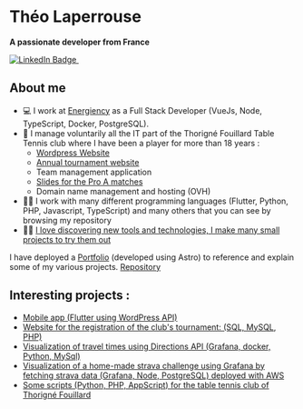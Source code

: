 # Théo Laperrouse
**A passionate developer from France**

<a href="https://www.linkedin.com/in/th%C3%A9o-laperrouse/">
  <img src="https://img.shields.io/badge/LinkedIn-blue?style=for-the-badge&logo=linkedin&logoColor=white" alt="LinkedIn Badge"/>
</a>
<img src="https://komarev.com/ghpvc/?username=theolaperrouse&style=flat-square&color=blue" alt=""/>

## About me

- :computer: I work at [Energiency](https://www.energiency.com/fr/) as a Full Stack Developer (VueJs, Node, TypeScript, Docker, PostgreSQL).
- :ping_pong: I manage voluntarily all the IT part of the Thorigné Fouillard Table Tennis club where I have been a player for more than 18 years :
  - [Wordpress Website](https://thorigne-tt.net/)
  - [Annual tournament website](https://github.com/TheoLaperrouse/SiteTournoiTFTTPHP)
  - Team management application
  - [Slides for the Pro A matches](https://docs.google.com/presentation/d/e/2PACX-1vR8pVidoKw6W5fEgSrL8UyrboX6-FPOgTM659zbdn6uMHXq6l6PiSfLiQkn0ECh8b6N2zhXd_SwSnqn/pub?start=false&loop=false&delayms=3000)
  - Domain name management and hosting (OVH)
- :technologist: I work with many different programming languages (Flutter, Python, PHP, Javascript, TypeScript) and many others that you can see by browsing my repository
- :man_scientist: [I love discovering new tools and technologies, I make many small projects to try them out](https://github.com/TheoLaperrouse?tab=repositories)

I have deployed a [Portfolio](https://theolaperrouse.thorigne-tt.net/) (developed using Astro) to reference and explain some of my various projects. [Repository](https://github.com/TheoLaperrouse?tab=repositories)

## Interesting projects :

- [Mobile app (Flutter using WordPress API)](https://github.com/TheoLaperrouse/TFTTMobileApp)
- [Website for the registration of the club's tournament: (SQL, MySQL, PHP)](https://github.com/TheoLaperrouse/SiteTournoiTFTTPHP)
- [Visualization of travel times using Directions API (Grafana, docker, Python, MySql)](https://github.com/TheoLaperrouse/Grafana_Trajet)
- [Visualization of a home-made strava challenge using Grafana by fetching strava data (Grafana, Node, PostgreSQL) deployed with AWS ](https://github.com/TheoLaperrouse/ChallengeStrava)
- [Some scripts (Python, PHP, AppScript) for the table tennis club of Thorigné Fouillard](https://github.com/TheoLaperrouse/CodeTFTT)
